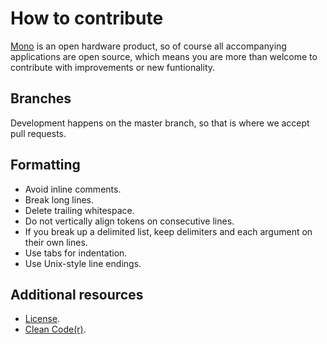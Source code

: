 # How to contribute

[Mono](http://openmono.com) is an open hardware product, so of course all
accompanying applications are open source, which means you are more than
welcome to contribute with improvements or new funtionality.

## Branches

Development happens on the master branch, so that is where we accept pull
requests.

## Formatting

 - Avoid inline comments.
 - Break long lines.
 - Delete trailing whitespace.
 - Do not vertically align tokens on consecutive lines.
 - If you break up a delimited list, keep delimiters and each argument on their
   own lines.
 - Use tabs for indentation.
 - Use Unix-style line endings.

## Additional resources

 - [License](LICENSE.txt).
 - [Clean Code(r)](http://en.wikipedia.org/wiki/Robert_Cecil_Martin).
